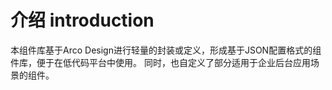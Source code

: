 # 介绍 introduction
本组件库基于Arco Design进行轻量的封装或定义，形成基于JSON配置格式的组件库，便于在低代码平台中使用。
同时，也自定义了部分适用于企业后台应用场景的组件。